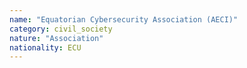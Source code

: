 ```yaml
---
name: "Equatorian Cybersecurity Association (AECI)"
category: civil_society
nature: "Association"
nationality: ECU
---
```

    